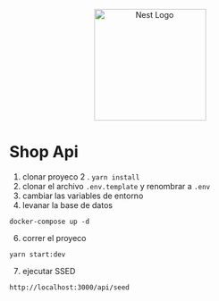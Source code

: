 <p align="center">
  <a href="http://nestjs.com/" target="blank"><img src="https://nestjs.com/img/logo-small.svg" width="200" alt="Nest Logo" /></a>
</p>


# Shop Api

1. clonar proyeco
2 . ```yarn install```
3. clonar el archivo ```.env.template``` y renombrar  a ```.env```
4. cambiar las variables de entorno
5. levanar la base de datos 
```
docker-compose up -d
```
6. correr el proyeco 
```
yarn start:dev
```

7. ejecutar SSED
```
http://localhost:3000/api/seed
```
